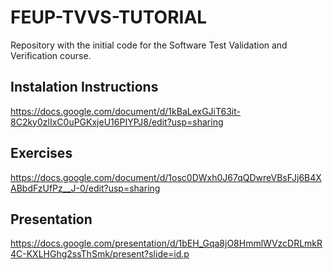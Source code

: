 # FEUP-TVVS-TUTORIAL

Repository with the initial code for the Software Test Validation and Verification course.

## Instalation Instructions

https://docs.google.com/document/d/1kBaLexGJiT63it-8C2ky0zlIxC0uPGKxjeU16PIYPJ8/edit?usp=sharing

## Exercises

https://docs.google.com/document/d/1osc0DWxh0J67qQDwreVBsFJj6B4XABbdFzUfPz__J-0/edit?usp=sharing

## Presentation

https://docs.google.com/presentation/d/1bEH_Gqa8jO8HmmlWVzcDRLmkR4C-KXLHGhg2ssThSmk/present?slide=id.p